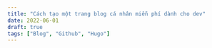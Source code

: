```yaml
---
title: "Cách tạo một trang blog cá nhân miễn phí dành cho dev"
date: 2022-06-01
draft: true
tags: ["Blog", "Github", "Hugo"]
---
```



